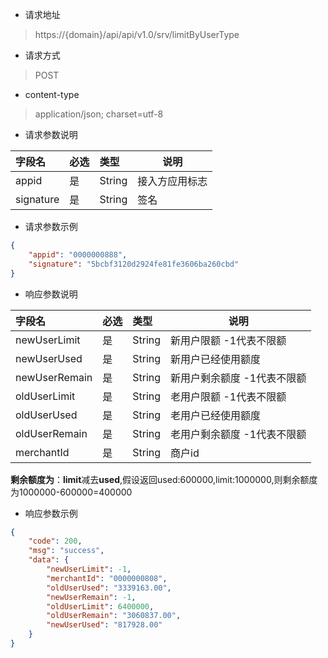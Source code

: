 - 请求地址
> https://{domain}/api/api/v1.0/srv/limitByUserType
- 请求方式
> POST
- content-type
> application/json; charset=utf-8
- 请求参数说明

|字段名|必选|类型|说明|
|:----    |:---    |:--- |-----|
|appid|是|String|接入方应用标志|
|signature|是|String|签名|

- 请求参数示例
```json
{
    "appid": "0000000888",
    "signature": "5bcbf3120d2924fe81fe3606ba260cbd"
}
```

- 响应参数说明

|字段名|必选|类型|说明|
|:----    |:---    |:--- |-----|
|newUserLimit|是|String|新用户限额 -1代表不限额|
|newUserUsed|是|String|新用户已经使用额度|
|newUserRemain|是|String|新用户剩余额度  -1代表不限额|
|oldUserLimit|是|String|老用户限额  -1代表不限额|
|oldUserUsed|是|String|老用户已经使用额度|
|oldUserRemain|是|String|老用户剩余额度 -1代表不限额|
|merchantId|是|String|商户id|

**剩余额度为**：**limit**减去**used**,假设返回used:600000,limit:1000000,则剩余额度为1000000-600000=400000

- 响应参数示例

```json
{
	"code": 200,
	"msg": "success",
	"data": {
		"newUserLimit": -1,
		"merchantId": "0000000808",
		"oldUserUsed": "3339163.00",
		"newUserRemain": -1,
		"oldUserLimit": 6400000,
		"oldUserRemain": "3060837.00",
		"newUserUsed": "817928.00"
	}
}
```
